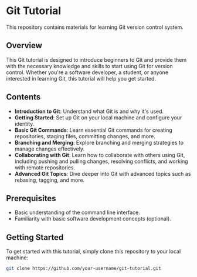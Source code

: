 # Git Tutorial

This repository contains materials for learning Git version control system.

## Overview

This Git tutorial is designed to introduce beginners to Git and provide them with the necessary knowledge and skills to start using Git for version control. Whether you're a software developer, a student, or anyone interested in learning Git, this tutorial will help you get started.

## Contents

- **Introduction to Git**: Understand what Git is and why it's used.
- **Getting Started**: Set up Git on your local machine and configure your identity.
- **Basic Git Commands**: Learn essential Git commands for creating repositories, staging files, committing changes, and more.
- **Branching and Merging**: Explore branching and merging strategies to manage changes effectively.
- **Collaborating with Git**: Learn how to collaborate with others using Git, including pushing and pulling changes, resolving conflicts, and working with remote repositories.
- **Advanced Git Topics**: Dive deeper into Git with advanced topics such as rebasing, tagging, and more.

## Prerequisites

- Basic understanding of the command line interface.
- Familiarity with basic software development concepts (optional).

## Getting Started

To get started with this tutorial, simply clone this repository to your local machine:

```bash
git clone https://github.com/your-username/git-tutorial.git
